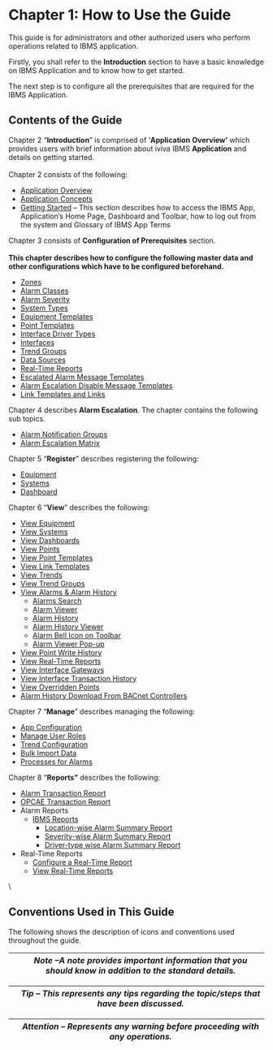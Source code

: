 # Chapter 1: How to Use the Guide

This guide is for administrators and other authorized users who perform operations related to IBMS application.

Firstly, you shall refer to the **Introduction** section to have a basic knowledge on IBMS Application and to know how to get started.

The next step is to configure all the prerequisites that are required for the IBMS Application.

## Contents of the Guide

Chapter 2 “**Introduction**” is comprised of ‘**Application** **Overview’** which provides users with brief information about iviva IBMS **Application** and details on getting started.\
\
Chapter 2 consists of the following:

* [Application Overview](chapter-2-introduction.md)
* [Application Concepts](chapter-2-introduction.md#application-concepts)
* [Getting Started](chapter-2-introduction.md#getting-started) – This section describes how to access the IBMS App, Application’s Home Page, Dashboard and Toolbar, how to log out from the system and Glossary of IBMS App Terms

Chapter 3 consists of **Configuration of Prerequisites** section.\
\
**This chapter describes how to configure the following master data and other configurations which have to be configured beforehand.**

* [Zones](chapter-3-configuration-of-prerequisites.md#zones)
* [Alarm Classes](chapter-3-configuration-of-prerequisites.md#alarm-classes)
* [Alarm Severity](chapter-1-how-to-use-this-guide.md#\_Alarm\_Severity)
* [System Types](chapter-1-how-to-use-this-guide.md#\_System\_Types)
* [Equipment Templates](chapter-1-how-to-use-this-guide.md#\_Equipment\_Templates)
* [Point Templates](chapter-1-how-to-use-this-guide.md#\_Point\_Templates)
* [Interface Driver Types](chapter-1-how-to-use-this-guide.md#\_Alarm\_Classes)
* [Interfaces](chapter-1-how-to-use-this-guide.md#\_Interfaces)
* [Trend Groups](chapter-1-how-to-use-this-guide.md#\_Trend\_Groups)
* [Data Sources](chapter-1-how-to-use-this-guide.md#\_IBMS\_Rules\_\(NOT)
* [Real-Time Reports](chapter-1-how-to-use-this-guide.md#\_Real-Time\_Reports)
* [Escalated Alarm Message Templates](chapter-1-how-to-use-this-guide.md#\_Escalated\_Alarm\_Message)
* [Alarm Escalation Disable Message Templates](chapter-1-how-to-use-this-guide.md#\_Alarm\_Escalation\_Disable)
* [Link Templates and Links](chapter-1-how-to-use-this-guide.md#\_LInk\_Templates)

Chapter 4 describes **Alarm Escalation**. The chapter contains the following sub topics.

* [Alarm Notification Groups](chapter-1-how-to-use-this-guide.md#\_Alarm\_Notification\_Groups)
* [Alarm Escalation Matrix](chapter-1-how-to-use-this-guide.md#\_Alarm\_Escalation\_Matrix)

Chapter 5 “**Register**” describes registering the following:

* [Equipment](chapter-1-how-to-use-this-guide.md#\_Register\_New\_Equipment)
* [Systems](chapter-1-how-to-use-this-guide.md#\_Register\_New\_Systems)
* [Dashboard](chapter-1-how-to-use-this-guide.md#\_Register\_New\_Dashboard)

Chapter 6 “**View**” describes the following:

* [View Equipment](chapter-1-how-to-use-this-guide.md#\_View\_Equipment)
* [View Systems](chapter-1-how-to-use-this-guide.md#\_View\_Systems)
* [View Dashboards](chapter-1-how-to-use-this-guide.md#\_View\_Dashboards)
* [View Points](chapter-1-how-to-use-this-guide.md#\_View\_Points)
* [View Point Templates](chapter-1-how-to-use-this-guide.md#\_View\_Point\_Templates)
* [View Link Templates](chapter-1-how-to-use-this-guide.md#\_View\_Link\_Templates\_2)
* [View Trends](chapter-1-how-to-use-this-guide.md#\_View\_Rule\_History)
* [View Trend Groups](chapter-1-how-to-use-this-guide.md#\_View\_Trend\_Groups)
* [View Alarms & Alarm History](chapter-1-how-to-use-this-guide.md#\_View\_Alarms\_and)
  * [Alarms Search](chapter-1-how-to-use-this-guide.md#\_Alarms\_Search)
  * [Alarm Viewer](chapter-1-how-to-use-this-guide.md#\_Alarm\_Viewer)
  * [Alarm History](chapter-1-how-to-use-this-guide.md#\_Alarm\_History)
  * [Alarm History Viewer](chapter-1-how-to-use-this-guide.md#\_Create\_Work\_Orders)
  * [Alarm Bell Icon on Toolbar](chapter-1-how-to-use-this-guide.md#\_Alarm\_Bell\_Icon)
  * [Alarm Viewer Pop-up](chapter-1-how-to-use-this-guide.md#\_Alarm\_Viewer\_Pop-up)
* [View Point Write History](chapter-1-how-to-use-this-guide.md#\_Point\_Write\_History)
* [View Real-Time Reports](chapter-1-how-to-use-this-guide.md#\_View\_Real\_Time)
* [View Interface Gateways](chapter-1-how-to-use-this-guide.md#\_View\_Interface\_Gateways)
* [View Interface Transaction History](chapter-1-how-to-use-this-guide.md#\_View\_Interface\_Transaction)
* [View Overridden Points](chapter-1-how-to-use-this-guide.md#\_View\_Overridden\_Points)
* [Alarm History Download From BACnet Controllers](chapter-1-how-to-use-this-guide.md#\_Alarm\_History\_Download)

Chapter 7 “**Manage**” describes managing the following:

* [App Configuration](chapter-1-how-to-use-this-guide.md#\_App\_Configuration\_1)
* [Manage User Roles](chapter-1-how-to-use-this-guide.md#\_Manage\_User\_Roles)
* [Trend Configuration](chapter-1-how-to-use-this-guide.md#\_Trend\_Configuration)
* [Bulk Import Data](chapter-1-how-to-use-this-guide.md#\_Bulk\_Import\_Data)
* [Processes for Alarms](chapter-1-how-to-use-this-guide.md#\_Processes\_for\_Alarms)

Chapter 8 “**Reports”** describes the following:

* [Alarm Transaction Report](chapter-1-how-to-use-this-guide.md#\_Alarm\_Transaction\_Report)
* [OPCAE Transaction Report](chapter-1-how-to-use-this-guide.md#\_OPCAE\_Transaction\_Report)
* Alarm Reports
  * [IBMS Reports](chapter-1-how-to-use-this-guide.md#\_IBMS\_Reports)
    * [Location-wise Alarm Summary Report](chapter-1-how-to-use-this-guide.md#\_Location-wise\_Alarm\_Summary)
    * [Severity-wise Alarm Summary Report](chapter-1-how-to-use-this-guide.md#\_Severity-wise\_Alarm\_Summary)
    * [Driver-type wise Alarm Summary Report](chapter-1-how-to-use-this-guide.md#\_Driver\_Type-wise\_Alarm)
* Real-Time Reports
  * [Configure a Real-Time Report](chapter-1-how-to-use-this-guide.md#\_Configure\_a\_Real-Time)
  * [View Real-Time Reports](chapter-1-how-to-use-this-guide.md#\_View\_Real\_Time)

\


## Conventions Used in This Guide

The following shows the description of icons and conventions used throughout the guide.

|   | _Note –A note provides important information that you should know in addition to the standard details._ |
| - | ------------------------------------------------------------------------------------------------------- |

|   | _Tip – This represents any tips regarding the topic/steps that have been discussed._ |
| - | ------------------------------------------------------------------------------------ |

|   | _Attention – Represents any warning before proceeding with any operations._ |
| - | --------------------------------------------------------------------------- |
